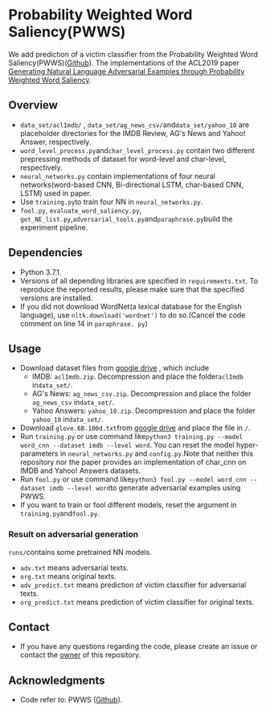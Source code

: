# Probability Weighted Word Saliency(PWWS)

We add prediction of a victim classifier from the Probability Weighted Word Saliency(PWWS)([Github](https://github.com/JHL-HUST/PWWS)). The implementations of the ACL2019 paper [Generating Natural Language Adversarial Examples through Probability Weighted Word Saliency](https://www.aclweb.org/anthology/P19-1103).

## Overview
* `data_set/aclImdb/` , `data_set/ag_news_csv/`and`data_set/yahoo_10` are placeholder directories for the IMDB Review, AG's News and Yahoo! Answer, respectively.
* `word_level_process.py`and`char_level_process.py` contain two different prepressing methods of dataset for word-level and char-level, respectively.
* `neural_networks.py` contain implementations of four neural networks(word-based CNN, Bi-directional LSTM, char-based CNN, LSTM) used in paper.
* Use `training.py`to train four NN in `neural_networks.py`.
* `fool.py`, `evaluate_word_saliency.py`, `get_NE_list.py`,`adversarial_tools.py`and`paraphrase.py`build the experiment pipeline.

## Dependencies
* Python 3.7.1.
* Versions of all depending libraries are specified in `requirements.txt`. To reproduce the reported results, please make sure that the specified versions are installed.
* If you did not download WordNet(a lexical database for the English language), use `nltk.download('wordnet')` to do so.(Cancel the code comment on line 14 in `paraphrase. py`) 


## Usage

* Download dataset files from [google drive](https://drive.google.com/open?id=1YdndNH0RE6BEpg04HtK6VWemYrowWzvA) , which include
    - IMDB: `aclImdb.zip`. Decompression and place the folder`aclImdb` in`data_set/`.
    - AG's News: `ag_news_csv.zip`. Decompression and place the folder `ag_news_csv` in`data_set/`.
    - Yahoo Answers: `yahoo_10.zip`. Decompression and place the folder `yahoo_10` in`data_set/`.
* Download `glove.6B.100d.txt`from [google drive](https://drive.google.com/open?id=1YdndNH0RE6BEpg04HtK6VWemYrowWzvA) and place the file in `/`.
* Run `training.py` or use command like`python3 training.py --model word_cnn --dataset imdb --level word`. You can reset the model hyper-parameters in `neural_networks.py` and `config.py`.Note that neither this repository nor the paper provides an implementation of char_cnn on IMDB and Yahoo! Answers datasets.
* Run `fool.py` or use command like`python3 fool.py --model word_cnn --dataset imdb --level word`to generate adversarial examples using PWWS.
* If you want to train or fool different models, reset the argument in `training.py`and`fool.py`.
### Result on adversarial generation

`runs/`contains some pretrained NN models. 

- `adv.txt` means adversarial texts.
- `org.txt` means original texts.
- `adv_predict.txt` means prediction of victim classifier for adversarial texts.
- `org_predict.txt` means prediction of victim classifier for original texts.


## Contact

* If you have any questions regarding the code, please create an issue or contact the [owner](https://github.com/RenShuhuai-Andy) of this repository.

##  Acknowledgments

- Code refer to: PWWS ([Github](https://github.com/JHL-HUST/PWWS)).

